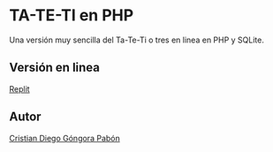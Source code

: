 # TA-TE-TI en PHP

Una versión muy sencilla del Ta-Te-Ti o tres en linea en PHP y SQLite.

## Versión en linea

[Replit](https://ta-te-ti.cristian-diegod.repl.co/)

## Autor

[Cristian Diego Góngora Pabón](https://www.linkedin.com/in/cristiangongora/)
